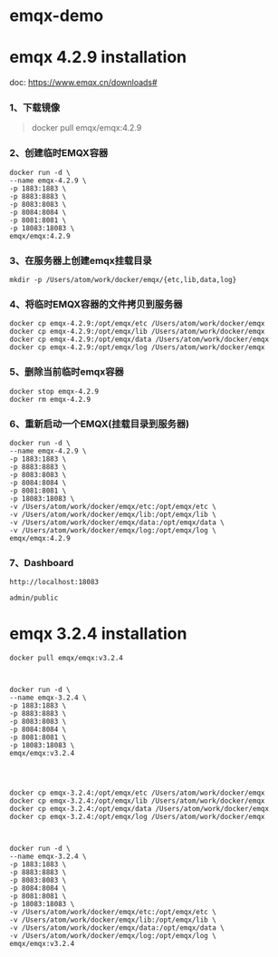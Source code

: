# emqx-demo


# emqx 4.2.9  installation

doc: https://www.emqx.cn/downloads#

### 1、下载镜像

> docker pull emqx/emqx:4.2.9

### 2、创建临时EMQX容器


```shell
docker run -d \
--name emqx-4.2.9 \
-p 1883:1883 \
-p 8883:8883 \
-p 8083:8083 \
-p 8084:8084 \
-p 8081:8081 \
-p 18083:18083 \
emqx/emqx:4.2.9
```

### 3、在服务器上创建emqx挂载目录

```shell
mkdir -p /Users/atom/work/docker/emqx/{etc,lib,data,log}
```

### 4、将临时EMQX容器的文件拷贝到服务器

```shell
docker cp emqx-4.2.9:/opt/emqx/etc /Users/atom/work/docker/emqx
docker cp emqx-4.2.9:/opt/emqx/lib /Users/atom/work/docker/emqx
docker cp emqx-4.2.9:/opt/emqx/data /Users/atom/work/docker/emqx
docker cp emqx-4.2.9:/opt/emqx/log /Users/atom/work/docker/emqx
```

### 5、删除当前临时emqx容器

```shell
docker stop emqx-4.2.9
docker rm emqx-4.2.9
```

### 6、重新启动一个EMQX(挂载目录到服务器)

```shell
docker run -d \
--name emqx-4.2.9 \
-p 1883:1883 \
-p 8883:8883 \
-p 8083:8083 \
-p 8084:8084 \
-p 8081:8081 \
-p 18083:18083 \
-v /Users/atom/work/docker/emqx/etc:/opt/emqx/etc \
-v /Users/atom/work/docker/emqx/lib:/opt/emqx/lib \
-v /Users/atom/work/docker/emqx/data:/opt/emqx/data \
-v /Users/atom/work/docker/emqx/log:/opt/emqx/log \
emqx/emqx:4.2.9
```

### 7、Dashboard

```shell
http://localhost:18083

admin/public

```



# emqx 3.2.4  installation

```shell
docker pull emqx/emqx:v3.2.4



docker run -d \
--name emqx-3.2.4 \
-p 1883:1883 \
-p 8883:8883 \
-p 8083:8083 \
-p 8084:8084 \
-p 8081:8081 \
-p 18083:18083 \
emqx/emqx:v3.2.4




docker cp emqx-3.2.4:/opt/emqx/etc /Users/atom/work/docker/emqx
docker cp emqx-3.2.4:/opt/emqx/lib /Users/atom/work/docker/emqx
docker cp emqx-3.2.4:/opt/emqx/data /Users/atom/work/docker/emqx
docker cp emqx-3.2.4:/opt/emqx/log /Users/atom/work/docker/emqx



docker run -d \
--name emqx-3.2.4 \
-p 1883:1883 \
-p 8883:8883 \
-p 8083:8083 \
-p 8084:8084 \
-p 8081:8081 \
-p 18083:18083 \
-v /Users/atom/work/docker/emqx/etc:/opt/emqx/etc \
-v /Users/atom/work/docker/emqx/lib:/opt/emqx/lib \
-v /Users/atom/work/docker/emqx/data:/opt/emqx/data \
-v /Users/atom/work/docker/emqx/log:/opt/emqx/log \
emqx/emqx:v3.2.4
```

